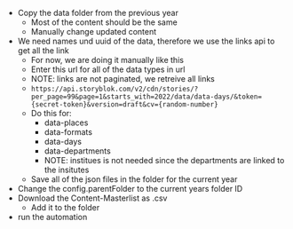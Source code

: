 * Copy the data folder from the previous year
	* Most of the content should be the same
	* Manually change updated content
* We need names und uuid of the data, therefore we use the links api to get all the link
	* For now, we are doing it manually like this
	* Enter this url for all of the data types in url
	* NOTE: links are not paginated, we retreive all links
	* `
		https://api.storyblok.com/v2/cdn/stories/?per_page=99&page=1&starts_with=2022/data/data-days/&token={secret-token}&version=draft&cv={random-number}
	`
	* Do this for:
		* data-places
		* data-formats
		* data-days
		* data-departments
		* NOTE: institues is not needed since the departments are linked to the insitutes
	* Save all of the json files in the folder for the current year
* Change the config.parentFolder to the current years folder ID
* Download the Content-Masterlist as .csv
	* Add it to the folder
* run the automation
